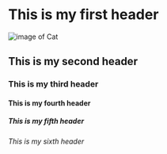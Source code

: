 # This is my first header
![image of Cat](https://media.npr.org/assets/img/2021/08/11/gettyimages-1279899488_wide-f3860ceb0ef19643c335cb34df3fa1de166e2761-s1200-c85.webp)
## This is my second header
### This is my third header
#### This is my fourth header
##### This is my fifth header
###### This is my sixth header
